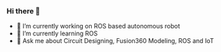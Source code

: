 ### Hi there 👋

<!--
**ROBODITYA/ROBODITYA** is a ✨ _special_ ✨ repository because its `README.md` (this file) appears on your GitHub profile.

Here are some ideas to get you started:
-->
- 🔭 I’m currently working on ROS based autonomous robot
- 🌱 I’m currently learning ROS 
- 💬 Ask me about Circuit Designing, Fusion360 Modeling, ROS and IoT


<!--
- 👯 I’m looking to collaborate on ...
- 🤔 I’m looking for help with ...
- 📫 How to reach me: 
- 😄 Pronouns: ...
- ⚡ Fun fact: ...
-->
